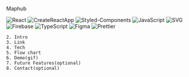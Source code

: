 Maphub


![React](https://img.shields.io/badge/React-61DAFB.svg?style=for-the-badge&logo=React&logoColor=black) ![CreateReactApp](https://img.shields.io/badge/Create%20React%20App-09D3AC.svg?style=for-the-badge&logo=Create-React-App&logoColor=white)
![Styled-Components](https://img.shields.io/badge/styledcomponents-DB7093.svg?style=for-the-badge&logo=styled-components&logoColor=white)
![JavaScript](https://img.shields.io/badge/JavaScript-F7DF1E.svg?style=for-the-badge&logo=JavaScript&logoColor=black)
![SVG](https://img.shields.io/badge/SVG-FFB13B.svg?style=for-the-badge&logo=SVG&logoColor=black)
![Firebase](https://img.shields.io/badge/Firebase-FFCA28.svg?style=for-the-badge&logo=Firebase&logoColor=black)
![TypeScript](https://img.shields.io/badge/TypeScript-3178C6.svg?style=for-the-badge&logo=TypeScript&logoColor=white) 
![Figma](https://img.shields.io/badge/Figma-F24E1E.svg?style=for-the-badge&logo=Figma&logoColor=white) 
![Prettier](https://img.shields.io/badge/Prettier-F7B93E.svg?style=for-the-badge&logo=Prettier&logoColor=black) 


    2. Intro
    3. Link
    4. Tech
    5. Flow chart
    6. Demo(gif)
    7. Future Features(optional)
    8. Contact(optional)
